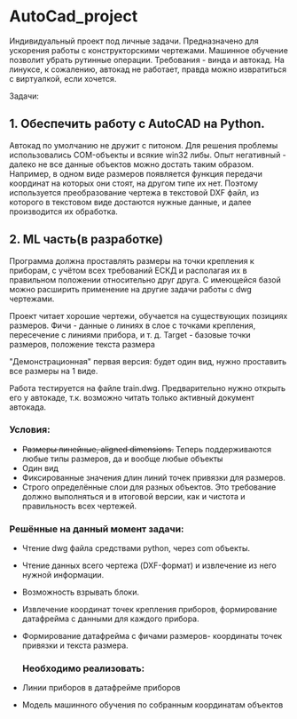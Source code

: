 # AutoCad_project

  Индивидуальный проект под личные задачи. Предназначено для ускорения работы с конструкторскими чертежами. Машинное обучение позволит убрать рутинные операции. Требования - винда и автокад. На линуксе, к сожалению, автокад не работает, правда можно извратиться с виртуалкой, если хочется.

  Задачи:
  ## **1. Обеспечить работу с AutoCAD на Python.**
  Автокад по умолчанию не дружит с питоном. Для решения проблемы использовались  COM-объекты и всякие win32 либы. Опыт негативный - далеко не все данные объектов можно достать таким образом. Например, в одном виде размеров появляется функция передачи координат на которых они стоят, на другом типе их нет. Поэтому используется преобразование чертежа в текстовой DXF файл, из которого в текстовом виде достаются нужные данные, и далее производится их обработка.  
  
  ## **2. ML часть(в разработке)**
  Программа должна проставлять размеры на точки крепления к приборам, с учётом всех требований ЕСКД и располагая их в правильном положении относительно друг друга. С имеющейся базой можно расширить применение на другие задачи работы с dwg чертежами.

  Проект читает хорошие чертежи, обучается на существующих позициях размеров. Фичи - данные о линиях в слое с точками крепления, пересечение с линиями прибора, и т. д. Target - базовые точки размеров, положение текста размера

  "Демонстрационная" первая версия: будет один вид, нужно проставить все размеры на 1 виде.

  Работа тестируется на файле train.dwg. Предварительно нужно открыть его у автокаде, т.к. возможно читать только активный документ автокада.
  
  
   ### Условия:
   
  - ~~Размеры линейные, aligned dimensions.~~ Теперь поддерживаются любые типы размеров, да и вообще любые объекты
  - Один вид
  - Фиксированные значения длин линий точек привязки для размеров.
  - Строго определённые слои для разных объектов. Это требование должно выполняться и в итоговой версии, как и чистота и правильность всех чертежей.
  
  
   ### Решённые на данный момент задачи:  
  - Чтение dwg файла средствами python, через com объекты. 
  - Чтение данных всего чертежа (DXF-формат) и извлечение из него нужной информации.
  - Возможность взрывать блоки.
  - Извлечение координат точек крепления приборов, формирование датафрейма с данными для каждого прибора.
  - Формирование датафрейма с фичами размеров- координаты точек привязки и текста размера.
 

  
    ### Необходимо реализовать:
   - Линии приборов в датафрейме приборов
   - Модель машинного обучения по собранным координатам объектов
